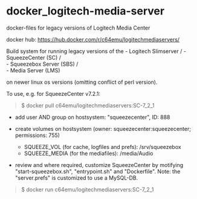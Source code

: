 # docker_logitech-media-server
docker-files for legacy versions of Logitech Media Center

docker hub: https://hub.docker.com/r/c64emu/logitechmediaservers/

Build system for running legacy versions of the
    - Logitech Slimserver /
    - SqueezeCenter (SC) /    
    - Squeezebox Server (SBS) /    
    - Media Server (LMS)
    
  on newer linux os versions (omitting conflict of perl version).

To use, e.g. for SqueezeCenter v7.2.1:

>  $ docker pull c64emu/logitechmediaservers:SC-7_2_1

- add user AND group on hostsystem: "squeezecenter", ID: 888
- create volumes on hostsystem (owner: squeezecenter:squeezecenter; permissions: 755)
    - SQUEEZE_VOL (for cache, logfiles and prefs): /srv/squeezebox
    - SQUEEZE_MEDIA (for the mediafiles): /media/Audio

 - review and where required, customize SqueezeCenter by motifying "start-squeezebox.sh", "entrypoint.sh" and "Dockerfile".
  Note: the "server.prefs" is customized to use a MySQL-DB.

>  $ docker run c64emu/logitechmediaservers:SC-7_2_1
